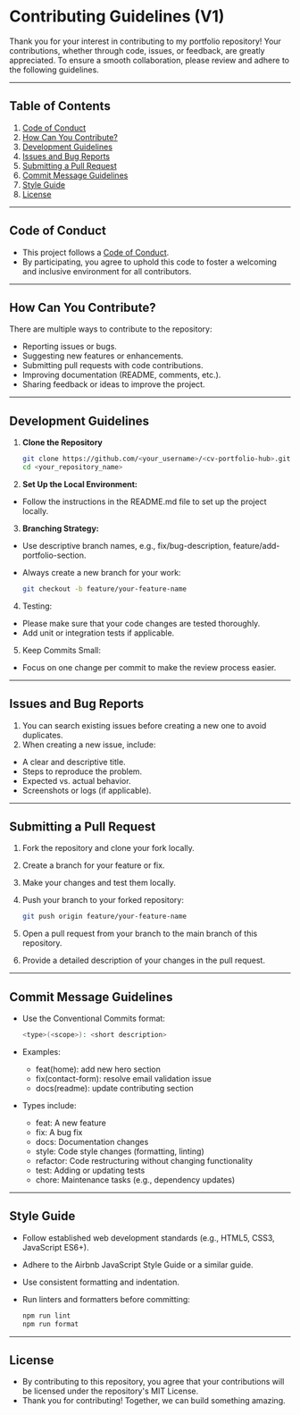# Contributing Guidelines (V1)

Thank you for your interest in contributing to my portfolio repository! Your contributions, whether through code, issues, or feedback, are greatly appreciated. To ensure a smooth collaboration, please review and adhere to the following guidelines.

---

## Table of Contents
1. [Code of Conduct](#code-of-conduct)
2. [How Can You Contribute?](#how-can-you-contribute)
3. [Development Guidelines](#development-guidelines)
4. [Issues and Bug Reports](#issues-and-bug-reports)
5. [Submitting a Pull Request](#submitting-a-pull-request)
6. [Commit Message Guidelines](#commit-message-guidelines)
7. [Style Guide](#style-guide)
8. [License](#license)

---

## Code of Conduct

- This project follows a [Code of Conduct](CODE_OF_CONDUCT.md).
- By participating, you agree to uphold this code to foster a welcoming and inclusive environment for all contributors.

---

## How Can You Contribute?

There are multiple ways to contribute to the repository:
- Reporting issues or bugs.
- Suggesting new features or enhancements.
- Submitting pull requests with code contributions.
- Improving documentation (README, comments, etc.).
- Sharing feedback or ideas to improve the project.

---

## Development Guidelines

1. **Clone the Repository**

   ```bash
   git clone https://github.com/<your_username>/<cv-portfolio-hub>.git
   cd <your_repository_name>

2. **Set Up the Local Environment:**
  - Follow the instructions in the README.md file to set up the project locally.

3. **Branching Strategy:**
- Use descriptive branch names, e.g., fix/bug-description, feature/add-portfolio-section.
- Always create a new branch for your work:

    ```bash
    git checkout -b feature/your-feature-name

4. Testing:
- Please make sure that your code changes are tested thoroughly.
- Add unit or integration tests if applicable.

5. Keep Commits Small:
- Focus on one change per commit to make the review process easier.

---

## Issues and Bug Reports

1. You can search existing issues before creating a new one to avoid duplicates.
2. When creating a new issue, include:
- A clear and descriptive title.
- Steps to reproduce the problem.
- Expected vs. actual behavior.
- Screenshots or logs (if applicable).

---

## Submitting a Pull Request

1. Fork the repository and clone your fork locally.
2. Create a branch for your feature or fix.
3. Make your changes and test them locally.
4. Push your branch to your forked repository:

    ```bash
    git push origin feature/your-feature-name

5. Open a pull request from your branch to the main branch of this repository.
6. Provide a detailed description of your changes in the pull request.

---

## Commit Message Guidelines

- Use the Conventional Commits format:

    ```bash
    <type>(<scope>): <short description>

- Examples:
  - feat(home): add new hero section
  - fix(contact-form): resolve email validation issue
  - docs(readme): update contributing section

- Types include:
  - feat: A new feature
  - fix: A bug fix
  - docs: Documentation changes
  - style: Code style changes (formatting, linting)
  - refactor: Code restructuring without changing functionality
  - test: Adding or updating tests
  - chore: Maintenance tasks (e.g., dependency updates)

---
 
## Style Guide

- Follow established web development standards (e.g., HTML5, CSS3, JavaScript ES6+).
- Adhere to the Airbnb JavaScript Style Guide or a similar guide.
- Use consistent formatting and indentation.
- Run linters and formatters before committing:

    ```bash
    npm run lint
    npm run format

---

## License

- By contributing to this repository, you agree that your contributions will be licensed under the repository's MIT License.
- Thank you for contributing! Together, we can build something amazing.
